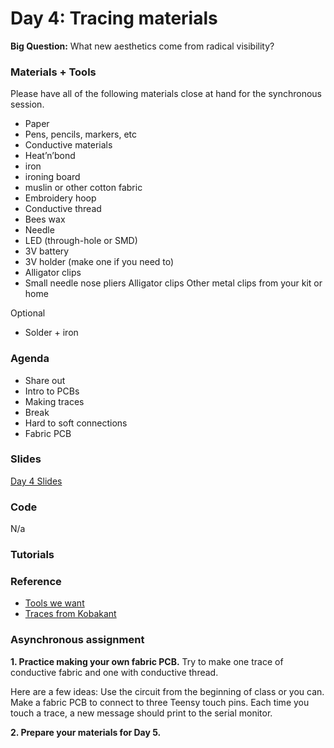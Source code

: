 # Day 4: Tracing materials
**Big Question:** What new aesthetics come from radical visibility?

### Materials + Tools
Please have all of the following materials close at hand for the synchronous session.
- Paper
- Pens, pencils, markers, etc
- Conductive materials
- Heat’n’bond
- iron
- ironing board 
- muslin or other cotton fabric
- Embroidery hoop
- Conductive thread
- Bees wax
- Needle
- LED (through-hole or SMD)
- 3V battery 
- 3V holder (make one if you need to)
- Alligator clips
- Small needle nose pliers
Alligator clips
Other metal clips from your kit or home


Optional
- Solder + iron


### Agenda
- Share out
- Intro to PCBs
- Making traces
- Break
- Hard to soft connections
- Fabric PCB

### Slides
[Day 4 Slides](https://docs.google.com/presentation/d/1TaU2Vc733MYHyjEyohdGM7ZcLMRzvvTWFwNxglbHor0/edit#slide=id.g4fff4d02ae_0_162)

### Code 
N/a

### Tutorials

### Reference
- [Tools we want](https://toolswewant.at/)
- [Traces from Kobakant](https://www.kobakant.at/DIY/?cat=38)

### Asynchronous assignment
**1. Practice making your own fabric PCB.** Try to make one trace of conductive fabric and one with conductive thread. 

Here are a few ideas: Use the circuit from the beginning of class or you can. Make a fabric PCB to connect to three Teensy touch pins. Each time you touch a trace, a new message should print to the serial monitor.

**2. Prepare your materials for Day 5.**



